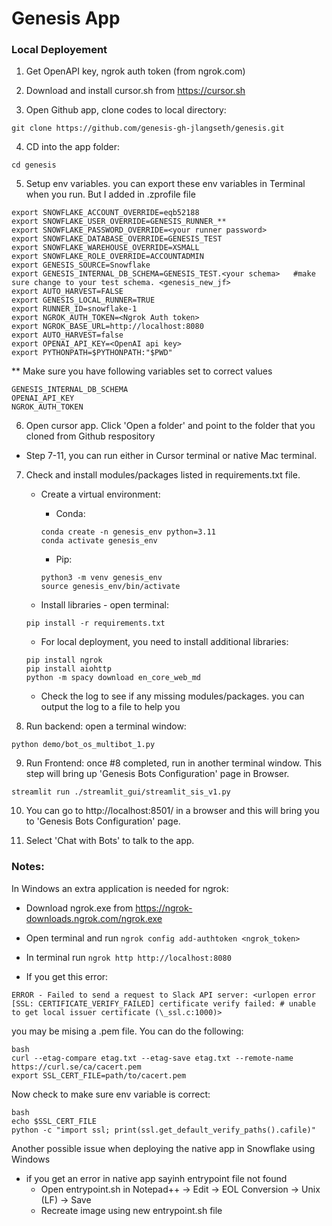 # Genesis App

### Local Deployement

1. Get OpenAPI key, ngrok auth token (from ngrok.com)

2. Download and install cursor.sh from https://cursor.sh

3. Open Github app, clone codes to local directory:

```
git clone https://github.com/genesis-gh-jlangseth/genesis.git
```

4. CD into the app folder:

```
cd genesis
```

5. Setup env variables. you can export these env variables in Terminal when you run. But I added in .zprofile file

```
export SNOWFLAKE_ACCOUNT_OVERRIDE=eqb52188
export SNOWFLAKE_USER_OVERRIDE=GENESIS_RUNNER_**
export SNOWFLAKE_PASSWORD_OVERRIDE=<your runner password>
export SNOWFLAKE_DATABASE_OVERRIDE=GENESIS_TEST
export SNOWFLAKE_WAREHOUSE_OVERRIDE=XSMALL
export SNOWFLAKE_ROLE_OVERRIDE=ACCOUNTADMIN
export GENESIS_SOURCE=Snowflake
export GENESIS_INTERNAL_DB_SCHEMA=GENESIS_TEST.<your schema>   #make sure change to your test schema. <genesis_new_jf>
export AUTO_HARVEST=FALSE
export GENESIS_LOCAL_RUNNER=TRUE
export RUNNER_ID=snowflake-1
export NGROK_AUTH_TOKEN=<Ngrok Auth token>
export NGROK_BASE_URL=http://localhost:8080
export AUTO_HARVEST=false
export OPENAI_API_KEY=<OpenAI api key>
export PYTHONPATH=$PYTHONPATH:"$PWD"
```

\*\* Make sure you have following variables set to correct values

```
GENESIS_INTERNAL_DB_SCHEMA
OPENAI_API_KEY
NGROK_AUTH_TOKEN
```

6. Open cursor app. Click 'Open a folder' and point to the folder that you cloned from Github respository

- Step 7-11, you can run either in Cursor terminal or native Mac terminal.

7. Check and install modules/packages listed in requirements.txt file.

   - Create a virtual environment:

     - Conda:

     ```
     conda create -n genesis_env python=3.11
     conda activate genesis_env
     ```

     - Pip:

     ```
     python3 -m venv genesis_env
     source genesis_env/bin/activate
     ```

   - Install libraries - open terminal:

   ```
   pip install -r requirements.txt
   ```

   - For local deployment, you need to install additional libraries:

   ```
   pip install ngrok
   pip install aiohttp
   python -m spacy download en_core_web_md
   ```

   - Check the log to see if any missing modules/packages. you can output the log to a file to help you

8. Run backend: open a terminal window:

```
python demo/bot_os_multibot_1.py
```

9. Run Frontend: once #8 completed, run in another terminal window. This step will bring up 'Genesis Bots Configuration' page in Browser.

```
streamlit run ./streamlit_gui/streamlit_sis_v1.py
```

10. You can go to http://localhost:8501/ in a browser and this will bring you to 'Genesis Bots Configuration' page.

11. Select 'Chat with Bots' to talk to the app.

### Notes:

In Windows an extra application is needed for ngrok:

- Download ngrok.exe from https://ngrok-downloads.ngrok.com/ngrok.exe
- Open terminal and run `ngrok config add-authtoken <ngrok_token>`
- In terminal run `ngrok http http://localhost:8080`

- If you get this error:

```
ERROR - Failed to send a request to Slack API server: <urlopen error [SSL: CERTIFICATE_VERIFY_FAILED] certificate verify failed: # unable to get local issuer certificate (\_ssl.c:1000)>
```

you may be mising a .pem file. You can do the following:

```
bash
curl --etag-compare etag.txt --etag-save etag.txt --remote-name https://curl.se/ca/cacert.pem
export SSL_CERT_FILE=path/to/cacert.pem
```

Now check to make sure env variable is correct:

```
bash
echo $SSL_CERT_FILE
python -c "import ssl; print(ssl.get_default_verify_paths().cafile)"
```

Another possible issue when deploying the native app in Snowflake using Windows

- if you get an error in native app sayinh entrypoint file not found
  - Open entrypoint.sh in Notepad++ -> Edit -> EOL Conversion -> Unix (LF) -> Save
  - Recreate image using new entrypoint.sh file
